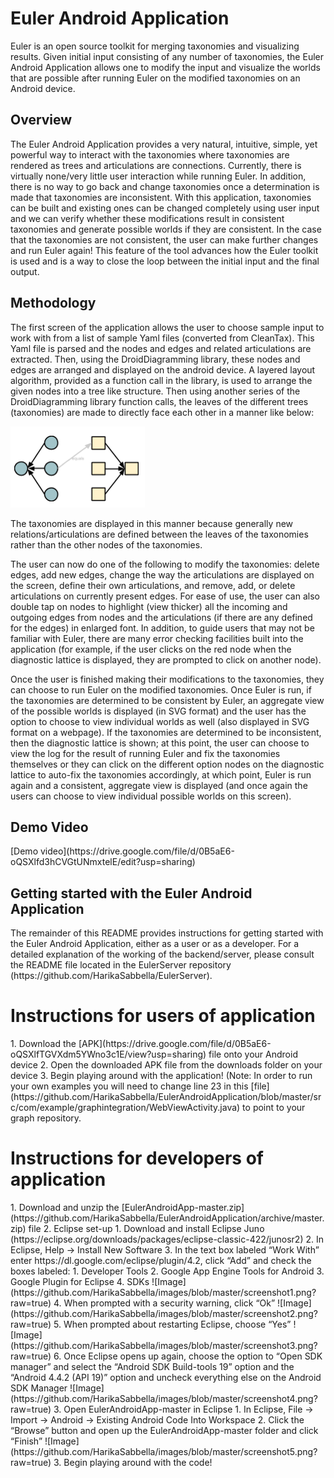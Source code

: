 <h1> Euler Android Application </h1>

Euler is an open source toolkit for merging taxonomies and visualizing results.  Given initial input consisting of any number of taxonomies, the Euler Android Application allows one to modify the input and visualize the worlds that are possible after running Euler on the modified taxonomies on an Android device.

<h2> Overview </h2>
The Euler Android Application provides a very natural, intuitive, simple, yet powerful way to interact with the taxonomies where taxonomies are rendered as trees and articulations are connections.  Currently, there is virtually none/very little user interaction while running Euler.  In addition, there is no way to go back and change taxonomies once a determination is made that taxonomies are inconsistent.  With this application, taxonomies can be built and existing ones can be changed completely using user input and we can verify whether these modifications result in consistent taxonomies and generate possible worlds if they are consistent.  In the case that the taxonomies are not consistent, the user can make further changes and run Euler again!   This feature of the tool advances how the Euler toolkit is used and is a way to close the loop between the initial input and the final output.

<h2> Methodology </h2>
The first screen of the application allows the user to choose sample input to work with from a list of sample Yaml files (converted from CleanTax).   This Yaml file is parsed and the nodes and edges and related articulations are extracted. Then, using the DroidDiagramming library, these nodes and edges are arranged and displayed on the android device. A layered layout algorithm, provided as a function call in the library, is used to arrange the given nodes into a tree like structure.  Then using another series of the DroidDiagramming library function calls, the leaves of the different trees (taxonomies) are made to directly face each other in a manner like below:

![Image](https://github.com/HarikaSabbella/images/blob/master/graph.png?raw=true)

The taxonomies are displayed in this manner because generally new relations/articulations are defined between the leaves of the taxonomies rather than the other nodes of the taxonomies.  

The user can now do one of the following to modify the taxonomies:  delete edges, add new edges, change the way the articulations are displayed on the screen, define their own articulations, and remove, add, or delete articulations on currently present edges.  For ease of use, the user can also double tap on nodes to highlight (view thicker) all the incoming and outgoing edges from nodes and the articulations (if there are any defined for the edges) in enlarged font.   In addition, to guide users that may not be familiar with Euler, there are many error checking facilities built into the application (for example, if the user clicks on the red node when the diagnostic lattice is displayed, they are prompted to click on another node).

Once the user is finished making their modifications to the taxonomies, they can choose to run Euler on the modified taxonomies.   Once Euler is run, if the taxonomies are determined to be consistent by Euler, an aggregate view of the possible worlds is displayed (in SVG format) and the user has the option to choose to view individual worlds as well (also displayed in SVG format on a webpage).  If the taxonomies are determined to be inconsistent, then the diagnostic lattice is shown; at this point, the user can choose to view the log for the result of running Euler and fix the taxonomies themselves or they can click on the different option nodes on the diagnostic lattice to auto-fix the taxonomies accordingly, at which point, Euler is run again and a consistent, aggregate view is displayed (and once again the users can choose to view individual possible worlds on this screen). 

<h2> Demo Video </h2>
[Demo video](https://drive.google.com/file/d/0B5aE6-oQSXlfd3hCVGtUNmxtelE/edit?usp=sharing)

<h2> Getting started with the Euler Android Application </h2>
The remainder of this README provides instructions for getting started with the Euler Android Application, either as a user or as a developer.  For a detailed explanation of the working of the backend/server, please consult the README file located in the EulerServer repository (https://github.com/HarikaSabbella/EulerServer). 

<h1> Instructions for users of application </h1> 
1. Download the [APK](https://drive.google.com/file/d/0B5aE6-oQSXlfTGVXdm5YWno3c1E/view?usp=sharing) file onto your Android device
2. Open the downloaded APK file from the downloads folder on your device 
3. Begin playing around with the application!
(Note: In order to run your own examples you will need to change line 23 in this [file] (https://github.com/HarikaSabbella/EulerAndroidApplication/blob/master/src/com/example/graphintegration/WebViewActivity.java) to point to your graph repository.

<h1> Instructions for developers of application </h1>
1. Download and unzip the [EulerAndroidApp-master.zip] (https://github.com/HarikaSabbella/EulerAndroidApplication/archive/master.zip) file
2. Eclipse set-up
    1. Download and install Eclipse Juno (https://eclipse.org/downloads/packages/eclipse-classic-422/junosr2)
    2. In Eclipse, Help -> Install New Software
    3. In the text box labeled “Work With” enter https://dl.google.com/eclipse/plugin/4.2, click “Add” and check the boxes labeled:
        1. Developer Tools
        2. Google App Engine Tools for Android 
        3. Google Plugin for Eclipse 
        4. SDKs 
        ![Image](https://github.com/HarikaSabbella/images/blob/master/screenshot1.png?raw=true)
    4. When prompted with a security warning, click “Ok”
        ![Image](https://github.com/HarikaSabbella/images/blob/master/screenshot2.png?raw=true)
    5. When prompted about restarting Eclipse, choose “Yes”
        ![Image](https://github.com/HarikaSabbella/images/blob/master/screenshot3.png?raw=true)
    6. Once Eclipse opens up again, choose the option to “Open SDK manager” and select the “Android SDK Build-tools 19” option and the “Android 4.4.2 (API 19)” option and uncheck everything else on the Android SDK Manager
        ![Image](https://github.com/HarikaSabbella/images/blob/master/screenshot4.png?raw=true)
3. Open EulerAndroidApp-master in Eclipse
    1. In Eclipse, File -> Import -> Android -> Existing Android Code Into Workspace
    2. Click the “Browse” button and open up the EulerAndroidApp-master folder and click “Finish”
        ![Image](https://github.com/HarikaSabbella/images/blob/master/screenshot5.png?raw=true)
    3. Begin playing around with the code!



